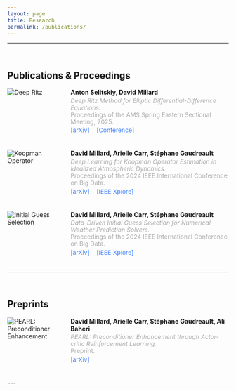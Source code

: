 ```yaml
---
layout: page
title: Research
permalink: /publications/
---
```


<style>
  .pub-entry-flex {
    display: flex;
    flex-wrap: wrap;
    align-items: flex-start;
    gap: 24px;
    margin-bottom: 36px;
  }
  .pub-image {
    flex: 0 0 120px;
    max-width: 120px;
    object-fit: cover;
  }
  .pub-details {
    flex: 1 1 300px;
    min-width: 0;
  }
  .pub-title {
    font-weight: bold;
    margin: 0 0 0.2em 0;
  }
  .pub-meta {
    font-size: 0.98em;
    color: #aaa;
    margin-bottom: 0.25em;
  }
  .pub-links {
    margin-top: 0.15em;
    font-size: 0.98em;
  }
  .pub-links a {
    margin-right: 12px;
    color: #4080ff;
    text-decoration: none;
  }
  .pub-links a:hover {
    text-decoration: underline;
  }
  @media (max-width: 600px) {
    .pub-entry-flex { flex-direction: column; gap: 12px;}
    .pub-image { max-width: 100%; }
  }
</style>

---
<br>

## Publications & Proceedings

<div class="pub-entry-flex">
  <img class="pub-image" src="{{ '/assets/images/ams2025.png' | relative_url }}" alt="Deep Ritz" />
  <div class="pub-details">
    <div class="pub-title">
      Anton Selitskiy, <strong>David Millard</strong>
    </div>
    <div class="pub-meta">
      <em>Deep Ritz Method for Elliptic Differential-Difference Equations.</em><br>
      Proceedings of the AMS Spring Eastern Sectional Meeting, 2025.
    </div>
    <div class="pub-links">
      <!-- Add actual links as needed -->
      <a href="#" target="_blank">[arXiv]</a>
      <a href="https://meetings.ams.org/math/spring2025e/meetingapp.cgi/Paper/47716" target="_blank">[Conference]</a>
    </div>
  </div>
</div>

<div class="pub-entry-flex">
  <img class="pub-image" src="{{ '/assets/images/bigdata2024-1.gif' | relative_url }}" alt="Koopman Operator" />
  <div class="pub-details">
    <div class="pub-title">
      <strong>David Millard</strong>, Arielle Carr, Stéphane Gaudreault
    </div>
    <div class="pub-meta">
      <em>Deep Learning for Koopman Operator Estimation in Idealized Atmospheric Dynamics.</em><br>
      Proceedings of the 2024 IEEE International Conference on Big Data.
    </div>
    <div class="pub-links">
      <a href="https://arxiv.org/abs/2409.06522" target="_blank">[arXiv]</a>
      <a href="https://www.computer.org/csdl/proceedings-article/bigdata/2024/10825166/23ykzuKFTaw" target="_blank">[IEEE Xplore]</a>
    </div>
  </div>
</div>

<div class="pub-entry-flex">
  <img class="pub-image" src="{{ '/assets/images/bigdata2024-2.gif' | relative_url }}" alt="Initial Guess Selection" />
  <div class="pub-details">
    <div class="pub-title">
      <strong>David Millard</strong>, Arielle Carr, Stéphane Gaudreault
    </div>
    <div class="pub-meta">
      <em>Data-Driven Initial Guess Selection for Numerical Weather Prediction Solvers.</em><br>
      Proceedings of the 2024 IEEE International Conference on Big Data.
    </div>
    <div class="pub-links">
      <a href="#" target="_blank">[arXiv]</a>
      <a href="https://www.computer.org/csdl/proceedings-article/bigdata/2024/10825862/23yl9opa000" target="_blank">[IEEE Xplore]</a>
    </div>
  </div>
</div>


---

<br>

## Preprints

<div class="pub-entry-flex">
  <img class="pub-image" src="{{ '/assets/images/pearl2025.png' | relative_url }}" alt="PEARL: Preconditioner Enhancement" />
  <div class="pub-details">
    <div class="pub-title">
      <strong>David Millard</strong>, Arielle Carr, Stéphane Gaudreault, Ali Baheri
    </div>
    <div class="pub-meta">
      <em>PEARL: Preconditioner Enhancement through Actor-critic Reinforcement Learning.</em><br>
      Preprint.
    </div>
    <div class="pub-links">
      <a href="https://arxiv.org/abs/2501.10750" target="_blank">[arXiv]</a>
    </div>
  </div>
</div>
---
